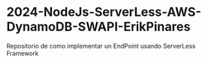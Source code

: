 # 2024-NodeJs-ServerLess-AWS-DynamoDB-SWAPI-ErikPinares
Repositorio de como implementar un EndPoint usando ServerLess Framework
